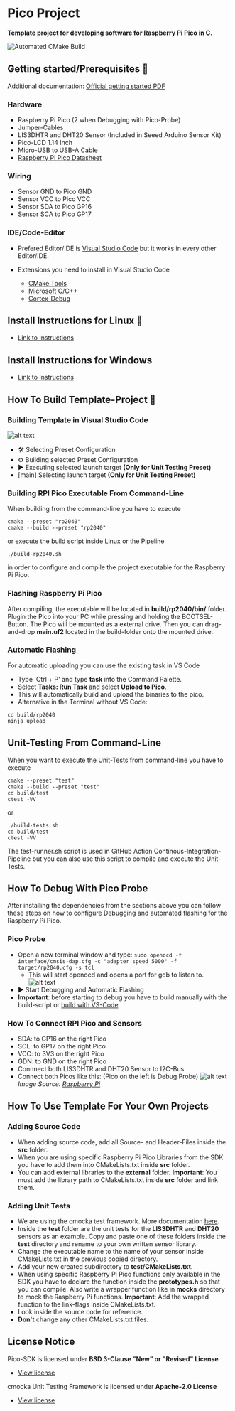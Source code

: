 # Pico Project
**Template project for developing software for Raspberry Pi Pico in C.**

![Automated CMake Build](https://github.com/KurtWagner23/pico-project/actions/workflows/workflow.yml/badge.svg)


## Getting started/Prerequisites :rocket:

Additional documentation: [Official getting started PDF](https://datasheets.raspberrypi.com/pico/getting-started-with-pico.pdf)

### Hardware

- Raspberry Pi Pico (2 when Debugging with Pico-Probe)
- Jumper-Cables
- LIS3DHTR and DHT20 Sensor (Included in Seeed Arduino Sensor Kit)
- Pico-LCD 1.14 Inch
- Micro-USB to USB-A Cable
- [Raspberry Pi Pico Datasheet](https://datasheets.raspberrypi.com/pico/pico-datasheet.pdf)

### Wiring
- Sensor GND to Pico GND
- Sensor VCC to Pico VCC
- Sensor SDA to Pico GP16
- Sensor SCA to Pico GP17

### IDE/Code-Editor
- Prefered Editor/IDE is [Visual Studio Code](https://code.visualstudio.com/) but it works in every other Editor/IDE.

- Extensions you need to install in Visual Studio Code
  - [CMake Tools](https://marketplace.visualstudio.com/items?itemName=ms-vscode.cmake-tools)
  - [Microsoft C/C++](https://marketplace.visualstudio.com/items?itemName=ms-vscode.cpptools)
  - [Cortex-Debug](https://marketplace.visualstudio.com/items?itemName=marus25.cortex-debug)

## Install Instructions for Linux :penguin:
- [Link to Instructions](Install-Linux.md)

## Install Instructions for Windows
- [Link to Instructions](Install-Windows.md)

## How To Build Template-Project :hammer:

### Building Template in Visual Studio Code
  
![alt text](assets/VS-Code.png)

- :hammer_and_wrench: Selecting Preset Configuration
- :gear: Building selected Preset Configuration
- :arrow_forward: Executing selected launch target **(Only for Unit Testing Preset)**
- [main] Selecting launch target **(Only for Unit Testing Preset)** 

### Building RPI Pico Executable From Command-Line
When building from the command-line you have to execute
```shell
cmake --preset "rp2040"
cmake --build --preset "rp2040"
```
or execute the build script inside Linux or the Pipeline
```shell
./build-rp2040.sh
``` 
in order to configure and compile the project executable for the Raspberry Pi Pico. 
 
### Flashing Raspberry Pi Pico
After compiling, the executable will be located in **build/rp2040/bin/** folder. 
Plugin the Pico into your PC while pressing and holding the BOOTSEL-Button. The Pico will be mounted as a external drive. Then you can drag-and-drop **main.uf2** located in the build-folder onto the mounted drive. 

### Automatic Flashing 
For automatic uploading you can use the existing task in VS Code
- Type 'Ctrl + P' and type **task** into the Command Palette.
- Select **Tasks: Run Task** and select **Upload to Pico**.
- This will automatically build and upload the binaries to the pico.
- Alternative in the Terminal without VS Code:
```shell
cd build/rp2040
ninja upload
```

## Unit-Testing From Command-Line
When you want to execute the Unit-Tests from command-line you have to execute
```shell
cmake --preset "test"
cmake --build --preset "test"
cd build/test
ctest -VV
```
or 
```shell
./build-tests.sh
cd build/test
ctest -VV
```
The test-runner.sh script is used in GitHub Action Continous-Integration-Pipeline but you can also use this script to compile and execute the Unit-Tests.


## How To Debug With Pico Probe
After installing the dependencies from the sections above you can follow these steps on how to configure Debugging and automated flashing for the Raspberry Pi Pico. 

### Pico Probe 
- Open a new terminal window and type: ```sudo openocd -f interface/cmsis-dap.cfg -c "adapter speed 5000" -f target/rp2040.cfg -s tcl```
  - This will start openocd and opens a port for gdb to listen to.
![alt text](assets/Pico-Debug.png)
- :arrow_forward: Start Debugging and Automatic Flashing
- **Important**: before starting to debug you have to build manually with the build-script or [build with VS-Code](#building-template-in-visual-studio-code)


### How To Connect RPI Pico and Sensors
- SDA: to GP16 on the right Pico
- SCL: to GP17 on the right Pico
- VCC: to 3V3 on the right Pico
- GDN: to GND on the right Pico
- Connnect both LIS3DHTR and DHT20 Sensor to I2C-Bus.
- Connect both Picos like this: (Pico on the left is Debug Probe)
![alt text](assets/PicoProbeWiring.png)
*Image Source: [Raspberry Pi]([source_link_here](https://datasheets.raspberrypi.com/pico/getting-started-with-pico.pdf))*




## How To Use Template For Your Own Projects

### Adding Source Code

- When adding source code, add all Source- and Header-Files inside the **src** folder. 
- When you are using specific Raspberry Pi Pico Libraries from the SDK you have to add them into CMakeLists.txt inside **src** folder.
- You can add external libraries to the **external** folder. **Important**: You must add the library path to CMakeLists.txt inside **src** folder and link them.

### Adding Unit Tests

- We are using the cmocka test framework. More documentation [here](https://api.cmocka.org/index.html).
- Inside the **test** folder are the unit tests for the **LIS3DHTR** and **DHT20** sensors as an example. Copy and paste one of these folders inside the **test** directory and rename to your own written sensor library. 
- Change the executable name to the name of your sensor inside CMakeLists.txt in the previous copied directory.
- Add your new created subdirectory to **test/CMakeLists.txt**.
- When using specific Raspberry Pi Pico functions only available in the SDK you have to declare the function inside the **prototypes.h** so that you can compile. Also write a wrapper function like in **mocks** directory to mock the Raspberry Pi functions. **Important**: Add the wrapped function to the link-flags inside CMakeLists.txt.
- Look inside the source code for reference.
- **Don't** change any other CMakeLists.txt files.

## License Notice

Pico-SDK is licensed under **BSD 3-Clause "New" or "Revised" License**
- [View license](https://github.com/raspberrypi/pico-sdk/blob/master/LICENSE.TXT)

cmocka Unit Testing Framework is licensed under **Apache-2.0 License**
- [View license](https://github.com/clibs/cmocka?tab=Apache-2.0-1-ov-file#readme)








